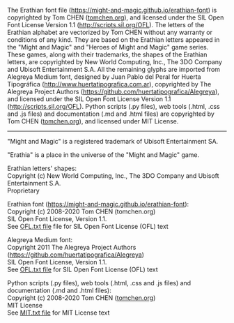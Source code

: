 The Erathian font file (https://might-and-magic.github.io/erathian-font) is copyrighted by Tom CHEN ([tomchen.org](https://tomchen.org)), and licensed under the SIL Open Font License Version 1.1 (http://scripts.sil.org/OFL). The letters of the Erathian alphabet are vectorized by Tom CHEN without any warranty or conditions of any kind. They are based on the Erathian letters appeared in the "Might and Magic" and "Heroes of Might and Magic" game series. These games, along with their trademarks, the shapes of the Erathian letters, are copyrighted by New World Computing, Inc., The 3DO Company and Ubisoft Entertainment S.A. All the remaining glyphs are imported from Alegreya Medium font, designed by Juan Pablo del Peral for Huerta Tipográfica (http://www.huertatipografica.com.ar), copyrighted by The Alegreya Project Authors (https://github.com/huertatipografica/Alegreya), and licensed under the SIL Open Font License Version 1.1 (http://scripts.sil.org/OFL). Python scripts (.py files), web tools (.html, .css and .js files) and documentation (.md and .html files) are copyrighted by Tom CHEN ([tomchen.org](https://tomchen.org)), and licensed under MIT License.

---------------------------------------

"Might and Magic" is a registered trademark of Ubisoft Entertainment SA.


"Erathia" is a place in the universe of the "Might and Magic" game.


Erathian letters' shapes:  
Copyright (c) New World Computing, Inc., The 3DO Company and Ubisoft Entertainment S.A.  
Proprietary


Erathian font (https://might-and-magic.github.io/erathian-font):  
Copyright (c) 2008-2020 Tom CHEN (tomchen.org)  
SIL Open Font License, Version 1.1.  
See [OFL.txt file](https://github.com/might-and-magic/erathian-font/blob/master/OFL.txt) file for SIL Open Font License (OFL) text


Alegreya Medium font:  
Copyright 2011 The Alegreya Project Authors (https://github.com/huertatipografica/Alegreya)  
SIL Open Font License, Version 1.1.  
See [OFL.txt file](https://github.com/might-and-magic/erathian-font/blob/master/OFL.txt) for SIL Open Font License (OFL) text


Python scripts (.py files), web tools (.html, .css and .js files) and documentation (.md and .html files):  
Copyright (c) 2008-2020 Tom CHEN ([tomchen.org](https://tomchen.org))  
MIT License  
See [MIT.txt file](https://github.com/might-and-magic/erathian-font/blob/master/MIT.txt) for MIT License text
